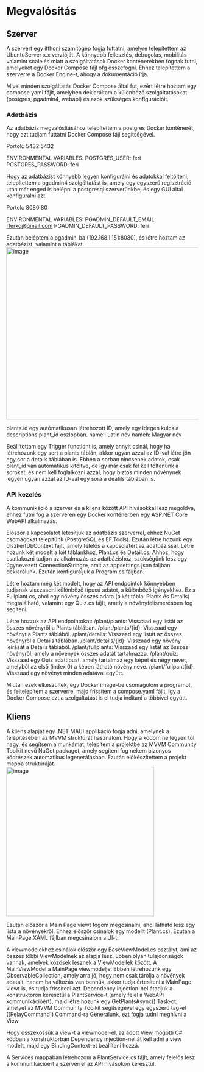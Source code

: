 # Megvalósítás
## Szerver
A szervert egy itthoni számítógép fogja futtatni, amelyre telepítettem az UbuntuServer x.x verzióját.
A könnyebb fejlesztés, debugolás, mobilitás valamint scalelés miatt a szolgáltatások Docker konténerekben fognak futni, amelyeket egy Docker Compose fájl ofg összefogni. Ehhez telepítettem a szerverre a Docker Engine-t, ahogy a dokumentáció írja.

Mivel minden szolgáltatás Docker Compose által fut, ezért létre hoztam egy compose.yaml fájlt, amelyben deklaráltam a különböző szolgáltatásokat (postgres, pgadmin4, webapi) és azok szükséges konfigurációit.
### Adatbázis
Az adatbázis megvalósításához telepítettem a postgres Docker konténerét, hogy azt tudjam futtatni Docker Compose fájl segítségével.

Portok: 5432:5432

ENVIRONMENTAL VARIABLES:
POSTGRES_USER: feri
POSTGRES_PASSWORD: feri

Hogy az adatbázist könnyebb legyen konfigurálni és adatokkal feltölteni, telepítettem a pgadmin4 szolgáltatást is, amely egy egyszerű regisztráció után már enged is belépni a postgresql szerverünkbe, és egy GUI által konfigurálni azt.

Portok: 8080:80

ENVIRONMENTAL VARIABLES:
PGADMIN_DEFAULT_EMAIL: rferko@gmail.com
PGADMIN_DEFAULT_PASSWORD: feri

Ezután beléptem a pgadmin-ba (192.168.1.151:8080), és létre hoztam az adatbázist, valamint a táblákat.
<img width="644" height="452" alt="image" src="https://github.com/user-attachments/assets/ba8a42c1-b250-4ca7-ad77-4460883f77bc" />

plants.id egy autómatikusan létrehozott ID, amely egy idegen kulcs a descriptions.plant_id oszlopban.
namel: Latin név
nameh: Magyar név

Beállítottam egy Trigger functiont is, amely annyit csinál, hogy ha létrehozunk egy sort a plants táblán, akkor ugyan azzal az ID-val létre jön egy sor a details táblában is. Ebben a sorban nincsenek adatok, csak plant_id van automatikus kitöltve, de így már csak fel kell töltenünk a sorokat, és nem kell foglalkozni azzal, hogy biztos minden növénynek legyen ugyan azzal az ID-val egy sora a deatils táblában is.

### API kezelés
A kommunikáció a szerver és a kliens között API hívásokkal lesz megoldva, ehhez futni fog a szerveren egy Docker konténerben egy ASP.NET Core WebAPI alkalmazás.

Először a kapcsolatot létesítjük az adatbázis szerverrel, ehhez NuGet csomagokat telepítünk (PostgreSQL és EF.Tools). Ezután létre hozunk egy diszkertDbContext fájlt, amely felelős a kapcsolatért az adatbázissal. Létre hozunk két modelt a két táblánkhoz, Plant.cs és Detail.cs. Ahhoz, hogy csatlakozni tudjon az alkalmazás az adatbázishoz, szükségünk lesz egy úgynevezett ConnectionStringre, amit az appsettings.json fáljban deklarálunk. Ezután konfiguráljuk a Program.cs fáljban. 

Létre hoztam még két modelt, hogy az API endpointok könnyebben tudjanak visszaadni különböző típusú adatot, a különböző igényekhez. Ez a Fullplant.cs, ahol egy növény összes adata (a két tábla: Plants és Details) megtalálható, valamint egy Quiz.cs fájlt, amely a növényfelismerésben fog segíteni.

Létre hozzuk az API endpointokat:
/plant/plants: Visszaad egy listát az összes növényről a Plants táblában.
/plant/plants/{id}: Visszaad egy növényt a Plants táblából.
/plant/details: Visszaad egy listát az összes növényről a Details táblában.
/plant/details/{id}: Visszaad egy növény leírását a Details táblából.
/plant/fullplants: Visszaad egy listát az összes növényről, amely a növények összes adatát tartalmazza.
/plant/quiz: Visszaad egy Quiz adattípust, amely tartalmaz egy képet és négy nevet, amelyből az első (index 0) a képen látható növény neve.
/plant/fullpant{id}: Visszaad egy növényt minden adatával együtt.

Miután ezek elkészültek, egy Docker image-be csomagolom a programot, és feltelepítem a szerverre, majd frissítem a compose.yaml fájlt, így a Docker Compose ezt a szolgáltatást is el tudja indítani a többivel együtt.

## Kliens
A kliens alapját egy .NET MAUI applikáció fogja adni, amelynek a felépítésében az MVVM struktúrát használom. Hogy a kódom ne legyen túl nagy, és segítsem a munkámat, telepítem a projektbe az MVVM Community Toolkit nevű NuGet packaget, amely segíteni fog nekem bizonyos kódrészek automatikus legenerálásban. Ezután előkészítettem a projekt mappa struktúráját.
<img width="388" height="392" alt="image" src="https://github.com/user-attachments/assets/0c48ee03-6f5c-4784-b1f8-5f21cc51e88e" />

Ezután először a Main Page viewt fogom megcsinálni, ahol látható lesz egy lista a növényekről. Ehhez először csinálok egy modellt (Plant.cs). Ezután a MainPage.XAML fájlban megcsinálom a UI-t.

A viewmodelekhez csinálok először egy BaseViewModel.cs osztályt, ami az összes többi ViewModelnek az alapja lesz. Ebben olyan tulajdonságok vannak, amelyek közösek lesznek a ViewModellek között. A MainViewModel a MainPage viewmodelje. Ebben létrehozunk egy ObservableCollection, amely arra jó, hogy nem csak tárolja a növények adatait, hanem ha változás van bennük, akkor tudja értesíteni a MainPage viewt is, és tudja frissíteni azt. Dependency injection-nel átadjuk a konstruktoron keresztül a PlantService-t (amely felel a WebAPI kommunikációért), majd létre hozunk egy GetPlantsAsync() Task-ot, amelyet az MVVM Community Toolkit segítségével egy egyszerű tag-el ([RelayCommand]) Command-ra Generálunk, ezt fogja tudni meghívni a View.

Hogy összekössük a view-t a viewmodel-el, az adott View mögötti C# kódban a konstruktorban Dependency injection-nel át kell adni a view modelt, majd egy BindingContext-et beállítani hozzá.

A Services mappában létrehozom a PlantService.cs fájlt, amely felelős lesz a kommunikációért a szerverrel az API hívásokon keresztül.

